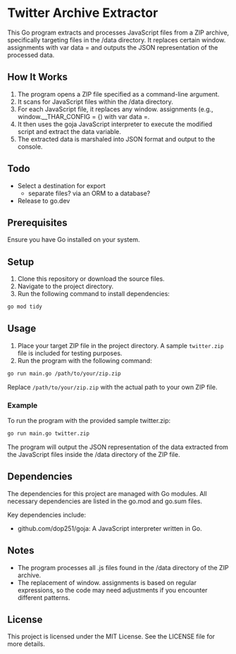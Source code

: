 # Twitter Archive Extractor

This Go program extracts and processes JavaScript files from a ZIP archive, specifically targeting files in the /data directory. It replaces certain window. assignments with var data = and outputs the JSON representation of the processed data.

## How It Works

1. The program opens a ZIP file specified as a command-line argument.
2. It scans for JavaScript files within the /data directory.
3. For each JavaScript file, it replaces any window. assignments (e.g., window.__THAR_CONFIG = {) with var data =.
4. It then uses the goja JavaScript interpreter to execute the modified script and extract the data variable.
5. The extracted data is marshaled into JSON format and output to the console.

## Todo

- Select a destination for export
  - separate files? via an ORM to a database?
- Release to go.dev

## Prerequisites

Ensure you have Go installed on your system.

## Setup

1. Clone this repository or download the source files.
2. Navigate to the project directory.
3. Run the following command to install dependencies:

```bash
go mod tidy 
```

## Usage

1. Place your target ZIP file in the project directory. A sample `twitter.zip` file is included for testing purposes.
2. Run the program with the following command:

```bash
go run main.go /path/to/your/zip.zip 
```

Replace `/path/to/your/zip.zip` with the actual path to your own ZIP file.

### Example

To run the program with the provided sample twitter.zip:

```bash
go run main.go twitter.zip 
```

The program will output the JSON representation of the data extracted from the JavaScript files inside the /data directory of the ZIP file.

## Dependencies

The dependencies for this project are managed with Go modules. All necessary dependencies are listed in the go.mod and go.sum files.

Key dependencies include:

- github.com/dop251/goja: A JavaScript interpreter written in Go.

## Notes

- The program processes all .js files found in the /data directory of the ZIP archive.
- The replacement of window. assignments is based on regular expressions, so the code may need adjustments if you encounter different patterns.

## License

This project is licensed under the MIT License. See the LICENSE file for more details.